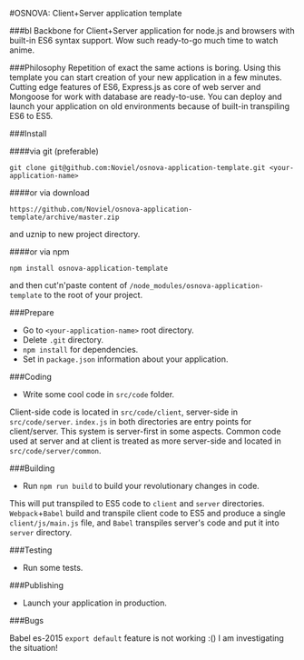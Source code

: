 #OSNOVA: Client+Server application template

###bI
Backbone for Client+Server application for node.js and browsers with built-in ES6 syntax support.
Wow such ready-to-go much time to watch anime.

###Philosophy
Repetition of exact the same actions is boring. Using this template you can
start creation of your new application in a few minutes.
Cutting edge features of ES6, Express.js as core of web server and Mongoose for work with database
are ready-to-use. You can deploy and launch your application on old environments because of built-in transpiling ES6 to ES5.

###Install

####via git (preferable)

    git clone git@github.com:Noviel/osnova-application-template.git <your-application-name>

####or via download

    https://github.com/Noviel/osnova-application-template/archive/master.zip
  and uznip to new project directory.

####or via npm

    npm install osnova-application-template
  and then cut'n'paste content of `/node_modules/osnova-application-template` to the root of your project.

###Prepare
- Go to `<your-application-name>` root directory.
- Delete `.git` directory.
- `npm install` for dependencies.
- Set in `package.json` information about your application.

###Coding
- Write some cool code in `src/code` folder.

Client-side code is located in `src/code/client`, server-side in `src/code/server`.
`index.js` in both directories are entry points for client/server.
This system is server-first in some aspects.
Common code used at server and at client is treated as more server-side and located in `src/code/server/common`.

###Building

- Run `npm run build` to build your revolutionary changes in code.

This will put transpiled to ES5 code to `client` and `server` directories.
`Webpack`+`Babel` build and transpile client code to ES5 and produce a single `client/js/main.js` file,
and `Babel` transpiles server's code and put it into `server` directory.

###Testing
- Run some tests.

###Publishing
- Launch your application in production.

###Bugs

Babel es-2015 `export default` feature is not working :() I am investigating the situation!